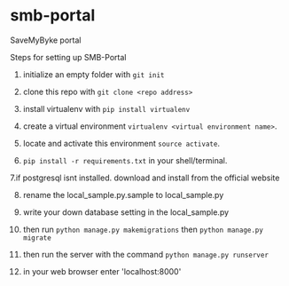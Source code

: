# smb-portal
SaveMyByke portal





Steps for setting up SMB-Portal


   
1. initialize  an empty folder with `git init`

2. clone this repo with `git clone <repo address>`

3. install virtualenv with `pip install virtualenv`


4. create a virtual environment `virtualenv <virtual environment name>`.

5. locate and activate this environment `source activate`.

6. `pip install -r requirements.txt` in your shell/terminal.



7.if postgresql isnt installed. download and install from the official website

8. rename the local_sample.py.sample to local_sample.py

9. write your down database setting in the local_sample.py

8. then run `python manage.py makemigrations` then `python manage.py migrate`


9. then run the server with the command `python manage.py runserver`


10. in your web browser enter 'localhost:8000'

